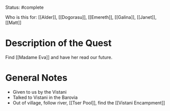 Status: #complete

Who is this for: [[Alder]], [[Dogorasu]], [[Emereth]], [[Galina]], [[Janet]], [[Matt]] 
# Description of the Quest
Find [[Madame Eva]] and have her read our future.
# General Notes
- Given to us by the Vistani
- Talked to Vistani in the Barovia
- Out of village, follow river, [[Tser Pool]], find the [[Vistani Encampment]]